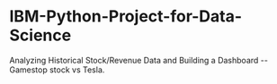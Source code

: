 # IBM-Python-Project-for-Data-Science
Analyzing Historical Stock/Revenue Data and Building a Dashboard -- Gamestop stock vs Tesla.
